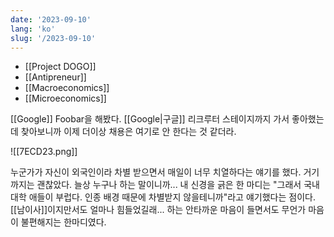 ```yaml
---
date: '2023-09-10'
lang: 'ko'
slug: '/2023-09-10'
---
```


- [[Project DOGO]]
- [[Antipreneur]]
- [[Macroeconomics]]
- [[Microeconomics]]

[[Google]] Foobar을 해봤다. [[Google|구글]] 리크루터 스테이지까지 가서 좋아했는데 찾아보니까 이제 더이상 채용은 여기로 안 한다는 것 같더라.

![[7ECD23.png]]

누군가가 자신이 외국인이라 차별 받으면서 매일이 너무 치열하다는 얘기를 했다. 거기까지는 괜찮았다. 늘상 누구나 하는 말이니까...
내 신경을 긁은 한 마디는 "그래서 국내 대학 애들이 부럽다. 인종 배경 때문에 차별받지 않을테니까"라고 얘기했다는 점이다.
[[남이사]]이지만서도 얼마나 힘들었길래... 하는 안타까운 마음이 들면서도 무언가 마음이 불편해지는 한마디였다.
